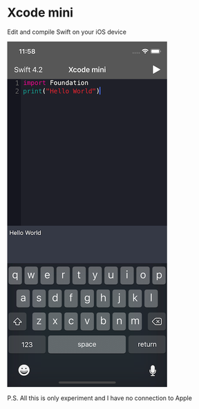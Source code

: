 # Xcode mini

Edit and compile Swift on your iOS device

![Xcode mini](screenshot.png)


P.S. All this is only experiment and I have no connection to Apple